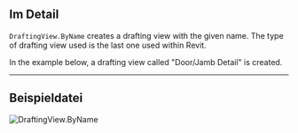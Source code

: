 ## Im Detail
`DraftingView.ByName` creates a drafting view with the given name. The type of drafting view used is the last one used within Revit.

In the example below, a drafting view called "Door/Jamb Detail" is created.
___
## Beispieldatei

![DraftingView.ByName](./Revit.Elements.Views.DraftingView.ByName_img.jpg)
